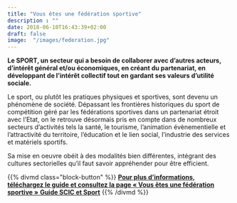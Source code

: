```yaml
---
title: "Vous êtes une fédération sportive"
description : ""
date: 2018-06-10T16:43:39+02:00
draft: false
image:  "/images/federation.jpg"
---
```


**Le SPORT, un secteur qui a besoin de collaborer avec d’autres acteurs, d’intérêt général
et/ou économiques, en créant du partenariat, en développant de l’intérêt collectif tout en
gardant ses valeurs d’utilité sociale.**

Le sport, ou plutôt les pratiques physiques et sportives, sont devenu un phénomène de
société. Dépassant les frontières historiques du sport de compétition géré par les
fédérations sportives dans un partenariat étroit avec l’Etat, on le retrouve désormais pris en
compte dans de nombreux secteurs d’activités tels la santé, le tourisme, l’animation
évènementielle et l’attractivité du territoire, l’éducation et le lien social, l’industrie des
services et matériels sportifs.

Sa mise en oeuvre obéit à des modalités bien différentes, intégrant des cultures sectorielles
qu’il faut savoir appréhender pour être efficient.

{{% divmd class="block-button" %}} 
[**Pour plus d’informations, téléchargez le guide et consultez la page « Vous êtes une fédération sportive »** **Guide SCIC et Sport**](/pdf/guide-scic.pdf)
{{% /divmd %}}